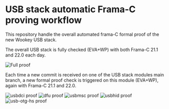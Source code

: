 # USB stack automatic Frama-C proving workflow

This repository handle the overall automated frama-C formal proof of the new Wookey USB stack.

The overall USB stack is fully checked (EVA+WP) with both Frama-C 21.1 and 22.0 each day.

![Full proof](https://github.com/wookey-sdk/workflow/workflows/.github/workflows/main.yml/badge.svg)

Each time a new commit is received on one of the USB stack modules main branch, a new formal proof
check is triggered on this module (EVA+WP), again with Frama-C 21.1 and 22.0.

![usbdci     proof](https://github.com/wookey-sdk/workflow/workflows/.github/workflows/libusbctrl.yml/badge.svg)
![dfu        proof](https://github.com/wookey-sdk/workflow/workflows/.github/workflows/libdfu.yml/badge.svg)
![usbmsc     proof](https://github.com/wookey-sdk/workflow/workflows/.github/workflows/libusbmsc.yml/badge.svg)
![usbhid     proof](https://github.com/wookey-sdk/workflow/workflows/.github/workflows/libusbhid.yml/badge.svg)
![usb-otg-hs proof](https://github.com/wookey-sdk/workflow/workflows/.github/workflows/usbotghs.yml/badge.svg)


